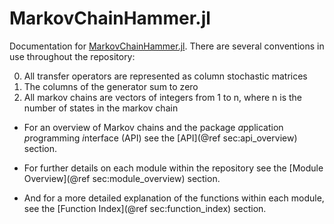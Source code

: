 # MarkovChainHammer.jl

Documentation for [MarkovChainHammer.jl](https://github.com/sandreza/MarkovChainHammer.jl). There are several conventions in use throughout the repository: 

0. All transfer operators are represented as column stochastic matrices
0. The columns of the generator sum to zero
0. All markov chains are vectors of integers from 1 to n, where n is the number of states in the markov chain

- For an overview of Markov chains and the package *a*pplication *p*rogramming *i*nterface (API) see the [API](@ref sec:api_overview) section. 

- For further details on each module within the repository see the [Module Overview](@ref sec:module_overview) section. 

- And for a more detailed explanation of the functions within each module, see the [Function Index](@ref sec:function_index) section.

